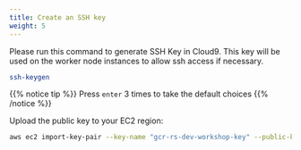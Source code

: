 ```yaml
---
title: Create an SSH key
weight: 5
---
```


Please run this command to generate SSH Key in Cloud9. This key will be used on the worker node instances to allow ssh access if necessary.

```sh
ssh-keygen
```

{{% notice tip %}}
Press `enter` 3 times to take the default choices
{{% /notice %}}

Upload the public key to your EC2 region:

```sh
aws ec2 import-key-pair --key-name "gcr-rs-dev-workshop-key" --public-key-material file://~/.ssh/id_rsa.pub
```